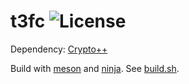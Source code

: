# t3fc ![License](https://dl.dropboxusercontent.com/s/cul64jahsd3cg14/license.svg?dl=0)

Dependency: [Crypto++](https://www.cryptopp.com)

Build with [meson](https://mesonbuild.com) and [ninja](https://ninja-build.org). See [build.sh](build.sh).